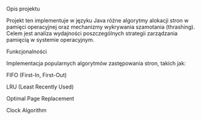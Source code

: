 Opis projektu

Projekt ten implementuje w języku Java różne algorytmy alokacji stron w pamięci operacyjnej oraz mechanizmy wykrywania szamotania (thrashing). Celem jest analiza wydajności poszczególnych strategii zarządzania pamięcią w systemie operacyjnym.

Funkcjonalności

Implementacja popularnych algorytmów zastępowania stron, takich jak:

FIFO (First-In, First-Out)

LRU (Least Recently Used)

Optimal Page Replacement

Clock Algorithm
